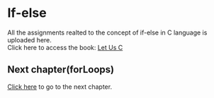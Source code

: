 # If-else
All the assignments realted to the concept of if-else in C language is uploaded here.  
Click here to access the book: [Let Us C](https://github.com/TheCoderAvinash/JKC-Assignments/blob/main/Let%20us%20C%20by%20Yashwant%20Kanetkar.pdf)

## Next chapter(forLoops) 
[Click here](https://github.com/TheCoderAvinash/JKC-Assignments/tree/main/forLoops) to go to the next chapter.
